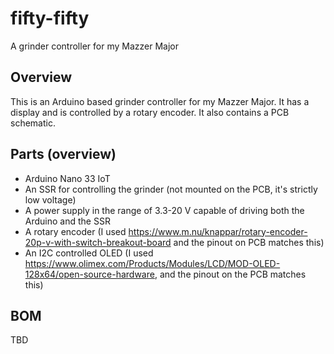 # fifty-fifty
A grinder controller for my Mazzer Major

## Overview

This is an Arduino based grinder controller for my Mazzer Major. It has a display and is controlled by a rotary encoder. It also contains a PCB schematic.

## Parts (overview)

* Arduino Nano 33 IoT
* An SSR for controlling the grinder (not mounted on the PCB, it's strictly low voltage)
* A power supply in the range of 3.3-20 V capable of driving both the Arduino and the SSR
* A rotary encoder (I used https://www.m.nu/knappar/rotary-encoder-20p-v-with-switch-breakout-board and the pinout on PCB matches this)
* An I2C controlled OLED (I used https://www.olimex.com/Products/Modules/LCD/MOD-OLED-128x64/open-source-hardware, and the pinout on the PCB matches this)


## BOM

TBD